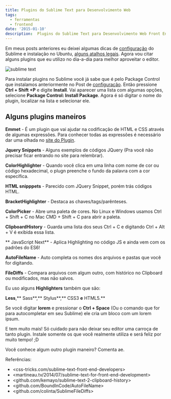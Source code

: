 ```yaml
---
title: Plugins do Sublime Text para Desenvolvimento Web
tags:
  - ferramentas
  - frontend
date: '2015-01-10'
description:  Plugins do Sublime Text para Desenvolvimento Web Front End
---
```


Em meus posts anteriores eu deixei algumas dicas de [configuração](/posts/instalando-o-sublime-text-no-ubuntu/ "Dicas de instalação e configuração do Sublime Text") do Sublime e instalação no Ubuntu, [alguns atalhos legais](/posts/usando-o-sublime-text/ "Atalhos do Sublime"). Agora vou citar alguns plugins que eu utilizo no dia-a-dia para melhor aproveitar o editor.

![sublime text](/images/posts/sublime.png)

Para instalar plugins no Sublime você já sabe que é pelo Package Control que instalamos anteriormente no Post de [configuração](/posts/instalando-o-sublime-text-no-ubuntu/ "Dicas de instalação e configuração do Sublime Text").
Então pressione **Ctrl + Shift +P** e digite **Install**.
Vai aparecer uma lista com algumas opções, selecione **Package Control: Install Package**.
Agora é só digitar o nome do plugin, localizar na lista e selecionar ele.

## <a name='Algunspluginsmaneiros'></a>Alguns plugins maneiros

**Emmet** - É um plugin que vai ajudar na codificação de HTML e CSS através de algumas expressões. Para conhecer todas as expressões é necessário dar uma olhada no [site do Plugin](https://emmet.io/ "Emmet").

**Jquery Snippets** - Alguns exemplos de códigos JQuery (Pra você não precisar ficar entrando no site para relembrar).

**ColorHighlighter** - Quando você clica em uma linha com nome de cor ou código hexadecimal, o plugn preenche o fundo da palavra com a cor específica.

**HTML snipppets** - Parecido com JQuery Snippet, porém trás códigos HTML.

**BracketHighlighter** - Destaca as chaves/tags/parênteses.

**ColorPicker** - Abre uma paleta de cores. No Linux e Windows usamos Ctrl + Shift + C no Mac CMD + Shift + C para abrir a paleta.

**ClipboardHistory** - Guarda uma lista dos seus Ctrl + C e digitando Ctrl + Alt + V é exibida essa lista.

** JavaScript Next** - Aplica Highlighting no código JS e ainda vem com os padrões do ES6!

**AutoFileName** - Auto completa os nomes dos arquivos e pastas que você for digitando.

**FileDiffs** - Compara arquivos com algum outro, com histórico no Clipboard ou modificados, mas não salvos.

Eu uso alguns **Highlighters** também que são:

**Less**,** Sass**,** Stylus**,** CSS3 **e** HTML5.**

Se você digitar **lorem** e pressionar o **Ctrl + Space** (Ou o comando que for para autocompletar em seu Sublime) ele cria um bloco com um lorem ipsum.

E tem muito mais! Só cuidado para não deixar seu editor uma carroça de tanto plugin. Instale somente os que você realmente utiliza e será feliz por muito tempo! ;D

Você conhece algum outro plugin maneiro? Comenta ae.

Referências:

* <css-tricks.com/sublime-text-front-end-developers>
* <martineau.tv/2014/07/sublime-text-for-front-end-development>
* <github.com/kemayo/sublime-text-2-clipboard-history>
* <github.com/BoundInCode/AutoFileName>
* <github.com/colinta/SublimeFileDiffs>
